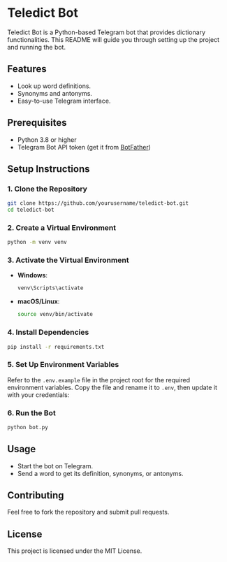 # Teledict Bot

Teledict Bot is a Python-based Telegram bot that provides dictionary functionalities. This README will guide you through setting up the project and running the bot.

## Features
- Look up word definitions.
- Synonyms and antonyms.
- Easy-to-use Telegram interface.

## Prerequisites
- Python 3.8 or higher
- Telegram Bot API token (get it from [BotFather](https://core.telegram.org/bots#botfather))

## Setup Instructions

### 1. Clone the Repository
```bash
git clone https://github.com/yourusername/teledict-bot.git
cd teledict-bot
```

### 2. Create a Virtual Environment
```bash
python -m venv venv
```

### 3. Activate the Virtual Environment
- **Windows**:
    ```bash
    venv\Scripts\activate
    ```
- **macOS/Linux**:
    ```bash
    source venv/bin/activate
    ```

### 4. Install Dependencies
```bash
pip install -r requirements.txt
```

### 5. Set Up Environment Variables

Refer to the `.env.example` file in the project root for the required environment variables. Copy the file and rename it to `.env`, then update it with your credentials:


### 6. Run the Bot
```bash
python bot.py
```

## Usage
- Start the bot on Telegram.
- Send a word to get its definition, synonyms, or antonyms.

## Contributing
Feel free to fork the repository and submit pull requests.

## License
This project is licensed under the MIT License.
